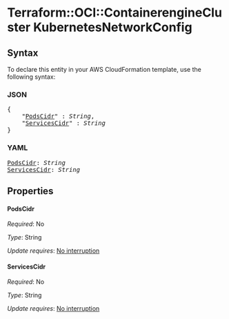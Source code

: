 # Terraform::OCI::ContainerengineCluster KubernetesNetworkConfig

## Syntax

To declare this entity in your AWS CloudFormation template, use the following syntax:

### JSON

<pre>
{
    "<a href="#podscidr" title="PodsCidr">PodsCidr</a>" : <i>String</i>,
    "<a href="#servicescidr" title="ServicesCidr">ServicesCidr</a>" : <i>String</i>
}
</pre>

### YAML

<pre>
<a href="#podscidr" title="PodsCidr">PodsCidr</a>: <i>String</i>
<a href="#servicescidr" title="ServicesCidr">ServicesCidr</a>: <i>String</i>
</pre>

## Properties

#### PodsCidr

_Required_: No

_Type_: String

_Update requires_: [No interruption](https://docs.aws.amazon.com/AWSCloudFormation/latest/UserGuide/using-cfn-updating-stacks-update-behaviors.html#update-no-interrupt)

#### ServicesCidr

_Required_: No

_Type_: String

_Update requires_: [No interruption](https://docs.aws.amazon.com/AWSCloudFormation/latest/UserGuide/using-cfn-updating-stacks-update-behaviors.html#update-no-interrupt)

